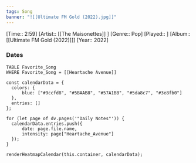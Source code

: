 ```yaml
---
tags: Song  
banner: "![[Ultimate FM Gold (2022).jpg]]"
---
```

[Time:: 2:59]
[Artist:: [[The Maisonettes]] ]
[Genre:: Pop]
[Played:: ]
[Album:: [[Ultimate FM Gold (2022)]]]
[Year:: 2022]
### Dates
````dataview
TABLE Favorite_Song
WHERE Favorite_Song = [[Heartache Avenue]]
````
  ```dataviewjs
const calendarData = { 
	colors: { 
		blue: ["#9ccfd8", "#5BAAB8", "#57A1BB", "#5da8c7", "#3e8fb0"] 
	}, 
	entries: [] 
}; 

for (let page of dv.pages('"Daily Notes"')) { 
	calendarData.entries.push({ 
		date: page.file.name, 
		intensity: page["Heartache_Avenue"]
	}); 
} 

renderHeatmapCalendar(this.container, calendarData);
```
